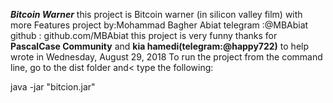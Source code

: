 
*********************************************************Bitcoin Warner*********************************************************
this project is Bitcoin warner (in silicon valley film) with more Features
project by:Mohammad Bagher Abiat 
telegram :@MBAbiat
github : github.com/MBAbiat
this project is very funny
thanks for __PascalCase Community__ and __kia hamedi(telegram:@happy722)__ to help
wrote in Wednesday, August 29, 2018
To run the project from the command line, go to the dist folder and<
type the following:

java -jar "bitcion.jar" 

 
